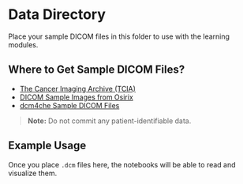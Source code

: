 # Data Directory

Place your sample DICOM files in this folder to use with the learning modules.

## Where to Get Sample DICOM Files?

- [The Cancer Imaging Archive (TCIA)](https://www.cancerimagingarchive.net/)
- [DICOM Sample Images from Osirix](https://www.osirix-viewer.com/resources/dicom-image-library/)
- [dcm4che Sample DICOM Files](https://www.dabsoft.ch/dicom/)

> **Note:** Do not commit any patient-identifiable data.

## Example Usage

Once you place `.dcm` files here, the notebooks will be able to read and visualize them.